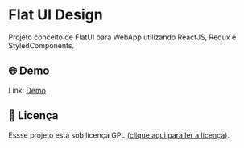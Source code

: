 # Flat UI Design
Projeto conceito de FlatUI para WebApp utilizando ReactJS, Redux e StyledComponents.
## 🌐 Demo
Link: [Demo](https://flatuidesign.vercel.app/)
## 📝 Licença
Essse projeto está sob licença GPL [(clique aqui para ler  a licença)](http://www.gnu.org/licenses/gpl.html).
